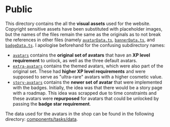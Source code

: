 # Public

This directory contains the all the **visual assets** used for the website.
Copyright sensitive assets have been substituted with placeholder images, but the names of the files remain the same as the originals as to not break the references in other files (namely [`avatarData.ts`](components/tasks/data/avatarData.ts), [`bannerData.ts`](components/tasks/data/bannerData.ts), and [`badgeData.ts`](components/tasks/data/badgeData.ts).
I apologise beforehand for the confusing subdirectory names:

- [`avatars`](public/avatars) contains the **original set of avatars** that have an **XP level requirement** to unlock, as well as the three default avatars.
- [`extra-avatars`](public/extra-avatars) contains the themed avatars, which were also part of the original set. These had **higher XP level requirements** and were supposed to serve as "ultra-rare" avatars with a higher cosmetic value.
- [`story-avatars`](public/story-avatars) contains the **newer set of avatar** that were implemented with the badges. Initially, the idea was that there would be a story page with a roadmap. This idea was scrapped due to time constraints and these avatars were **repurposed** for avatars that could be unlocked by passing the **badge star requirement**.

The data used for the avatars in the shop can be found in the following directory: [components/tasks/data](components/tasks/data).

